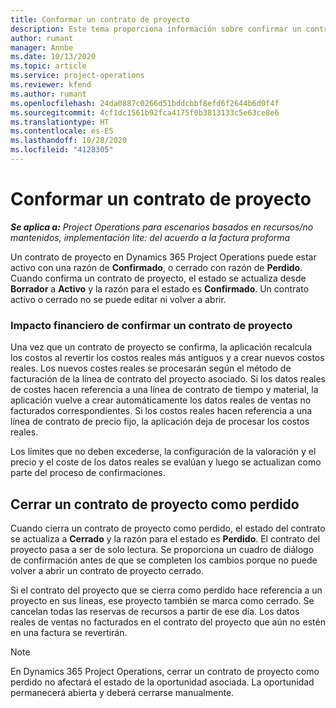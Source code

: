 ```yaml
---
title: Conformar un contrato de proyecto
description: Este tema proporciona información sobre confirmar un contrato en Project Operations.
author: rumant
manager: Annbe
ms.date: 10/13/2020
ms.topic: article
ms.service: project-operations
ms.reviewer: kfend
ms.author: rumant
ms.openlocfilehash: 24da0887c0266d51bddcbbf8efd6f2644b6d0f4f
ms.sourcegitcommit: 4cf1dc1561b92fca4175f0b3813133c5e63ce8e6
ms.translationtype: HT
ms.contentlocale: es-ES
ms.lasthandoff: 10/28/2020
ms.locfileid: "4128305"
---
```

# <a name="confirm-a-project-contract"></a>Conformar un contrato de proyecto

_**Se aplica a:** Project Operations para escenarios basados en recursos/no mantenidos, implementación lite: del acuerdo a la factura proforma_

Un contrato de proyecto en Dynamics 365 Project Operations puede estar activo con una razón de **Confirmado**, o cerrado con razón de **Perdido**. Cuando confirma un contrato de proyecto, el estado se actualiza desde **Borrador** a **Activo** y la razón para el estado es **Confirmado**. Un contrato activo o cerrado no se puede editar ni volver a abrir. 

### <a name="financial-impact-of-confirming-a-project-contract"></a>Impacto financiero de confirmar un contrato de proyecto

Una vez que un contrato de proyecto se confirma, la aplicación recalcula los costos al revertir los costos reales más antiguos y a crear nuevos costos reales. Los nuevos costes reales se procesarán según el método de facturación de la línea de contrato del proyecto asociado. Si los datos reales de costes hacen referencia a una línea de contrato de tiempo y material, la aplicación vuelve a crear automáticamente los datos reales de ventas no facturados correspondientes. Si los costos reales hacen referencia a una línea de contrato de precio fijo, la aplicación deja de procesar los costos reales.

Los límites que no deben excederse, la configuración de la valoración y el precio y el coste de los datos reales se evalúan y luego se actualizan como parte del proceso de confirmaciones.

## <a name="close-a-project-contract-as-lost"></a>Cerrar un contrato de proyecto como perdido

Cuando cierra un contrato de proyecto como perdido, el estado del contrato se actualiza a **Cerrado** y la razón para el estado es **Perdido**. El contrato del proyecto pasa a ser de solo lectura. Se proporciona un cuadro de diálogo de confirmación antes de que se completen los cambios porque no puede volver a abrir un contrato de proyecto cerrado.

Si el contrato del proyecto que se cierra como perdido hace referencia a un proyecto en sus líneas, ese proyecto también se marca como cerrado. Se cancelan todas las reservas de recursos a partir de ese día. Los datos reales de ventas no facturados en el contrato del proyecto que aún no estén en una factura se revertirán.

> [!NOTE]
> En Dynamics 365 Project Operations, cerrar un contrato de proyecto como perdido no afectará el estado de la oportunidad asociada. La oportunidad permanecerá abierta y deberá cerrarse manualmente.
